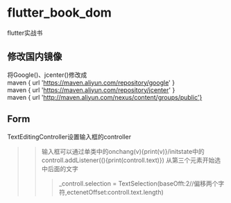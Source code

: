 # flutter_book_dom
flutter实战书
## 修改国内镜像
将Google()、jcenter()修改成  
maven { url 'https://maven.aliyun.com/repository/google' }  
maven { url 'https://maven.aliyun.com/repository/jcenter' }  
maven { url 'http://maven.aliyun.com/nexus/content/groups/public'}  
## Form
TextEditingController设置输入框的controller
>>输入框可以通过单类中的onchang(v){print(v)}/initstate中的controll.addListener((){print(controll.text)})
>>从第三个元素开始选中后面的文字
>>>_controll.selection = TextSelection(baseOfft:2//偏移两个字符,ectenetOffset:controll.text.length)


